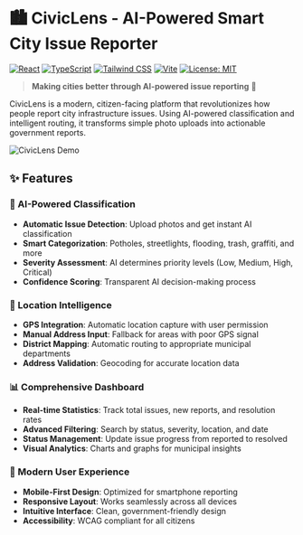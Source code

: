 # 🏙️ CivicLens - AI-Powered Smart City Issue Reporter

[![React](https://img.shields.io/badge/React-18.3.1-blue.svg)](https://reactjs.org/)
[![TypeScript](https://img.shields.io/badge/TypeScript-5.5.3-blue.svg)](https://www.typescriptlang.org/)
[![Tailwind CSS](https://img.shields.io/badge/Tailwind%20CSS-3.4.1-blue.svg)](https://tailwindcss.com/)
[![Vite](https://img.shields.io/badge/Vite-5.4.2-purple.svg)](https://vitejs.dev/)
[![License: MIT](https://img.shields.io/badge/License-MIT-yellow.svg)](https://opensource.org/licenses/MIT)

> **Making cities better through AI-powered issue reporting** 🚀

CivicLens is a modern, citizen-facing platform that revolutionizes how people report city infrastructure issues. Using AI-powered classification and intelligent routing, it transforms simple photo uploads into actionable government reports.

![CivicLens Demo](https://images.unsplash.com/photo-1449824913935-59a10b8d2000?w=800&h=400&fit=crop&crop=center)

## ✨ Features

### 🤖 AI-Powered Classification
- **Automatic Issue Detection**: Upload photos and get instant AI classification
- **Smart Categorization**: Potholes, streetlights, flooding, trash, graffiti, and more
- **Severity Assessment**: AI determines priority levels (Low, Medium, High, Critical)
- **Confidence Scoring**: Transparent AI decision-making process

### 📍 Location Intelligence
- **GPS Integration**: Automatic location capture with user permission
- **Manual Address Input**: Fallback for areas with poor GPS signal
- **District Mapping**: Automatic routing to appropriate municipal departments
- **Address Validation**: Geocoding for accurate location data

### 📊 Comprehensive Dashboard
- **Real-time Statistics**: Track total issues, new reports, and resolution rates
- **Advanced Filtering**: Search by status, severity, location, and date
- **Status Management**: Update issue progress from reported to resolved
- **Visual Analytics**: Charts and graphs for municipal insights

### 🎨 Modern User Experience
- **Mobile-First Design**: Optimized for smartphone reporting
- **Responsive Layout**: Works seamlessly across all devices
- **Intuitive Interface**: Clean, government-friendly design
- **Accessibility**: WCAG compliant for all citizens


</div>
